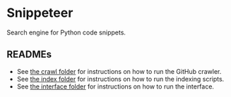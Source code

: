 # Snippeteer
Search engine for Python code snippets.

## READMEs
- See [the crawl folder](/snippeteer/crawl/) for instructions on how to run the GitHub crawler.
- See [the index folder](/snippeteer/index/) for instructions on how to run the indexing scripts.
- See [the interface folder](/snippeteer/interface/) for instructions on how to run the interface.
